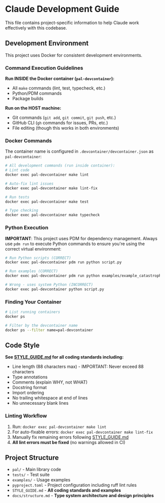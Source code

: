# Claude Development Guide

This file contains project-specific information to help Claude work effectively with this codebase.

## Development Environment

This project uses Docker for consistent development environments.

### Command Execution Guidelines

**Run INSIDE the Docker container (`pal-devcontainer`):**
- All `make` commands (lint, test, typecheck, etc.)
- Python/PDM commands
- Package builds

**Run on the HOST machine:**
- Git commands (`git add`, `git commit`, `git push`, etc.)
- GitHub CLI (`gh` commands for issues, PRs, etc.)
- File editing (though this works in both environments)

### Docker Commands

The container name is configured in `.devcontainer/devcontainer.json` as `pal-devcontainer`:

```bash
# All development commands (run inside container):
# Lint code
docker exec pal-devcontainer make lint

# Auto-fix lint issues  
docker exec pal-devcontainer make lint-fix

# Run tests
docker exec pal-devcontainer make test

# Type checking
docker exec pal-devcontainer make typecheck
```

### Python Execution

**IMPORTANT**: This project uses PDM for dependency management. Always use `pdm run` to execute Python commands to ensure you're using the correct virtual environment:

```bash
# Run Python scripts (CORRECT)
docker exec pal-devcontainer pdm run python script.py

# Run examples (CORRECT) 
docker exec pal-devcontainer pdm run python examples/example_catastrophes.py

# Wrong - uses system Python (INCORRECT)
docker exec pal-devcontainer python script.py
```

### Finding Your Container
```bash
# List running containers 
docker ps

# Filter by the devcontainer name
docker ps --filter name=pal-devcontainer
```

## Code Style

**See [STYLE_GUIDE.md](./STYLE_GUIDE.md) for all coding standards including:**
- Line length (88 characters max) - IMPORTANT: Never exceed 88 characters
- Type annotations
- Comments (explain WHY, not WHAT)
- Docstring format
- Import ordering
- No trailing whitespace at end of lines
- No unnecessary blank lines

### Linting Workflow
1. Run: `docker exec pal-devcontainer make lint`
2. For auto-fixable errors: `docker exec pal-devcontainer make lint-fix`  
3. Manually fix remaining errors following [STYLE_GUIDE.md](./STYLE_GUIDE.md)
4. **All lint errors must be fixed** (no warnings allowed in CI)

## Project Structure

- `pal/` - Main library code
- `tests/` - Test suite  
- `examples/` - Usage examples
- `pyproject.toml` - Project configuration including ruff lint rules
- `STYLE_GUIDE.md` - **All coding standards and examples**
- `docs/structure.md` - **Type system architecture and design principles**